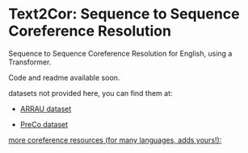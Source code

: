 # Text2Cor: Sequence to Sequence Coreference Resolution

Sequence to Sequence Coreference Resolution for English, using a Transformer.

Code and readme available soon.

datasets not provided here, you can find them at:

- [ARRAU dataset](https://catalog.ldc.upenn.edu/LDC2013T22)

- [PreCo dataset](https://preschool-lab.github.io/PreCo/)

[more coreference resources (for many languages, adds yours!):](https://github.com/gorka96/Coreference-Corpora-Resources)
